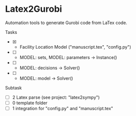 # Latex2Gurobi
Automation tools to generate Gurobi code from LaTex code.

Tasks
- [x] * Facility Location Model ("manuscript.tex", "config.py")
- [ ] * MODEL: sets, MODEL: parameters -> Instance()
- [ ] * MODEL: decisions -> Solver()
- [ ] * MODEL: model -> Solver()

Subtask
- [ ] 2 Latex parse (see project: "latex2sympy")
- [ ] 0 template folder
- [ ] 1 integration for "config.py" and "manuscript.tex"
